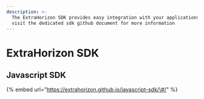 ```yaml
---
description: >-
  The ExtraHorizon SDK provides easy integration with your applications. Please
  visit the dedicated sdk github document for more information
---
```


# ExtraHorizon SDK

## Javascript SDK

{% embed url="https://extrahorizon.github.io/javascript-sdk/\#/" %}

